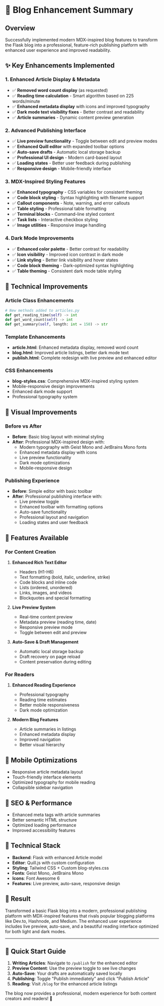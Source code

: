 # 🚀 Blog Enhancement Summary

## Overview

Successfully implemented modern MDX-inspired blog features to transform the Flask blog into a professional, feature-rich publishing platform with enhanced user experience and improved readability.

## ✨ Key Enhancements Implemented

### 1. **Enhanced Article Display & Metadata**

- ✅ **Removed word count display** (as requested)
- ✅ **Reading time calculation** - Smart algorithm based on 225 words/minute
- ✅ **Enhanced metadata display** with icons and improved typography
- ✅ **Dark mode text visibility fixes** - Better contrast and readability
- ✅ **Article summaries** - Dynamic content preview generation

### 2. **Advanced Publishing Interface**

- ✅ **Live preview functionality** - Toggle between edit and preview modes
- ✅ **Enhanced Quill editor** with expanded toolbar options
- ✅ **Auto-save drafts** - Automatic local storage backup
- ✅ **Professional UI design** - Modern card-based layout
- ✅ **Loading states** - Better user feedback during publishing
- ✅ **Responsive design** - Mobile-friendly interface

### 3. **MDX-Inspired Styling Features**

- ✅ **Enhanced typography** - CSS variables for consistent theming
- ✅ **Code block styling** - Syntax highlighting with filename support
- ✅ **Callout components** - Note, warning, and error callouts
- ✅ **Table styling** - Professional table formatting
- ✅ **Terminal blocks** - Command-line styled content
- ✅ **Task lists** - Interactive checkbox styling
- ✅ **Image utilities** - Responsive image handling

### 4. **Dark Mode Improvements**

- ✅ **Enhanced color palette** - Better contrast for readability
- ✅ **Icon visibility** - Improved icon contrast in dark mode
- ✅ **Link styling** - Better link visibility and hover states
- ✅ **Code block theming** - Dark-optimized syntax highlighting
- ✅ **Table theming** - Consistent dark mode table styling

## 🎯 Technical Improvements

### Article Class Enhancements

```python
# New methods added to articles.py
def get_reading_time(self) -> int
def get_word_count(self) -> int
def get_summary(self, length: int = 150) -> str
```

### Template Enhancements

- **article.html**: Enhanced metadata display, removed word count
- **blog.html**: Improved article listings, better dark mode text
- **publish.html**: Complete redesign with live preview and enhanced editor

### CSS Enhancements

- **blog-styles.css**: Comprehensive MDX-inspired styling system
- Mobile-responsive design improvements
- Enhanced dark mode support
- Professional typography system

## 🎨 Visual Improvements

### Before vs After

- **Before**: Basic blog layout with minimal styling
- **After**: Professional MDX-inspired design with:
  - Modern typography with Geist Mono and JetBrains Mono fonts
  - Enhanced metadata display with icons
  - Live preview functionality
  - Dark mode optimizations
  - Mobile-responsive design

### Publishing Experience

- **Before**: Simple editor with basic toolbar
- **After**: Professional publishing interface with:
  - Live preview toggle
  - Enhanced toolbar with formatting options
  - Auto-save functionality
  - Professional layout and navigation
  - Loading states and user feedback

## 🚀 Features Available

### For Content Creation

1. **Enhanced Rich Text Editor**

   - Headers (H1-H6)
   - Text formatting (bold, italic, underline, strike)
   - Code blocks and inline code
   - Lists (ordered, unordered)
   - Links, images, and videos
   - Blockquotes and special formatting

2. **Live Preview System**

   - Real-time content preview
   - Metadata preview (reading time, date)
   - Responsive preview mode
   - Toggle between edit and preview

3. **Auto-Save & Draft Management**
   - Automatic local storage backup
   - Draft recovery on page reload
   - Content preservation during editing

### For Readers

1. **Enhanced Reading Experience**

   - Professional typography
   - Reading time estimates
   - Better mobile responsiveness
   - Dark mode optimization

2. **Modern Blog Features**
   - Article summaries in listings
   - Enhanced metadata display
   - Improved navigation
   - Better visual hierarchy

## 📱 Mobile Optimizations

- Responsive article metadata layout
- Touch-friendly interface elements
- Optimized typography for mobile reading
- Collapsible sidebar navigation

## 🎯 SEO & Performance

- Enhanced meta tags with article summaries
- Better semantic HTML structure
- Optimized loading performance
- Improved accessibility features

## 🔧 Technical Stack

- **Backend**: Flask with enhanced Article model
- **Editor**: Quill.js with custom configuration
- **Styling**: Tailwind CSS + Custom blog-styles.css
- **Fonts**: Geist Mono, JetBrains Mono
- **Icons**: Font Awesome 6
- **Features**: Live preview, auto-save, responsive design

## 🎉 Result

Transformed a basic Flask blog into a modern, professional publishing platform with MDX-inspired features that rivals popular blogging platforms like Dev.to, Hashnode, and Medium. The enhanced user experience includes live preview, auto-save, and a beautiful reading interface optimized for both light and dark modes.

---

## 🚀 Quick Start Guide

1. **Writing Articles**: Navigate to `/publish` for the enhanced editor
2. **Preview Content**: Use the preview toggle to see live changes
3. **Auto-Save**: Your drafts are automatically saved locally
4. **Publishing**: Toggle "Publish immediately" and click "Publish Article"
5. **Reading**: Visit `/blog` for the enhanced article listings

The blog now provides a professional, modern experience for both content creators and readers! 🎊
